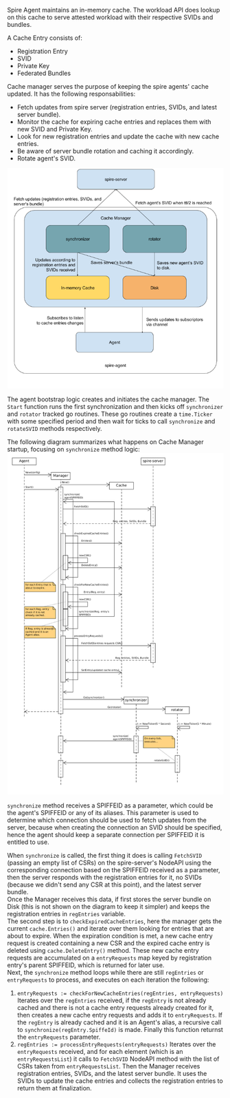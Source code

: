 Spire Agent maintains an in-memory cache. The workload API does lookup on this cache to serve attested workload with their respective SVIDs and bundles.

A Cache Entry consists of:
* Registration Entry
* SVID
* Private Key
* Federated Bundles

Cache manager serves the purpose of keeping the spire agents' cache updated. It has the following responsabilities:
- Fetch updates from spire server (registration entries, SVIDs, and latest server bundle).
- Monitor the cache for expiring cache entries and replaces them with new SVID and Private Key.
- Look for new registration entries and update the cache with new cache entries.
- Be aware of server bundle rotation and caching it accordingly.
- Rotate agent's SVID.

![cache manager components](../../../../doc/images/cache_mgr_components.png)

The agent bootstrap logic creates and initiates the cache manager. The `Start` function runs the 
first synchronization and then kicks off `synchronizer` and `rotator` tracked go routines. These go routines create a `time.Ticker` with some specified period and then wait for ticks to call 
`synchronize` and `rotateSVID` methods respectively.  

The following diagram summarizes what happens on Cache Manager startup, focusing on `synchronize` method logic:
![goroutines logic](../../../../doc/images/cache_mgr.png)

`synchronize` method receives a SPIFFEID as a parameter, which could be the agent's SPIFFEID or any of its aliases. This parameter is used to determine which connection should be used to fetch updates from the server, because when creating the connection an SVID should be specified, hence the agent should keep a separate connection per SPIFFEID it is entitled to use.

When `synchronize` is called, the first thing it does is calling `FetchSVID` (passing an empty list of CSRs) on the spire-server's NodeAPI using the corresponding connection based on the SPIFFEID received as a parameter, then the  server responds with the registration entries for it, no SVIDs (because we didn't send any CSR at this point), and the latest server bundle.  
Once the Manager receives this data, if first stores the server bundle on Disk (this is not shown on the diagram to keep it simpler) and keeps the registration entries in `regEntries` variable.  
The second step is to `checkExpiredCacheEntries`, here the manager gets the current `cache.Entries()` and iterate over them looking for entries that are about to expire. When the expiration condition is met, a new cache entry request is created containing a new CSR and the expired cache entry is deleted using `cache.DeleteEntry()` method. These new cache entry requests are accumulated on a `entryRequests` map keyed by registration entry's parent SPIFFEID, which is returned for later use.  
Next, the `synchronize` method loops while there are still `regEntries` or `entryRequests` to process, and executes on each iteration the following:
1) `entryRequests := checkForNewCacheEntries(regEntries, entryRequests)`  
Iterates over the `regEntries` received, if the `regEntry` is not already cached and there is not a cache entry requests already created for it, then creates a new cache entry requests and adds it to `entryRequests`. If the `regEntry` is already cached and it is an Agent's alias, a recursive call to `synchronize(regEntry.SpiffeId)` is made. Finally this function returnst the `entryRequests` parameter.
1) `regEntries := processEntryRequests(entryRequests)` 
Iterates over the `entryRequests` received, and for each element (which is an `entryRequestsList`) it calls to `FetchSVID` NodeAPI method with the list of CSRs taken from `entryRequestsList`. Then the Manager receives registration entries, SVIDs, and the latest server bundle. It uses the SVIDs to update the cache entries and collects the registration entries to return them at finalization.
